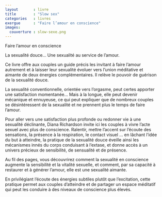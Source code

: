 ```yaml
---
layout       : livre
title        : "Slow sex"
categories   : livres
exergue      : "Faire l’amour en conscience"
images:
  couverture : slow-sexe.png
---
```


Faire l’amour en conscience

<!-- ![couverture](../../../../images-livres/slow-sexe.png) -->

La sexualité douce... Une sexualité au service de l’amour.

Ce livre offre aux couples un guide précis les invitant à faire l’amour autrement et à laisser leur sexualité évoluer vers l’union méditative et aimante de deux énergies complémentaires. Il relève le pouvoir de guérison de la sexualité douce.

La sexualité conventionnelle, orientée vers l’orgasme, peut certes apporter une satisfaction momentanée... Mais à la longue, elle peut devenir mécanique et ennuyeuse, ce qui peut expliquer que de nombreux couples se désintéressent de la sexualité et ne prennent plus le temps de faire l’amour.

Pour aller vers une satisfaction plus profonde ou redonner vie à une sexualité déclinante, Diana Richardson invite ici les couples à vivre l’acte sexuel avec plus de conscience. Ralentir, mettre l’accent sur l’écoute des sensations, la présence à la respiration, le contact visuel ... en lâchant l’idée du but à atteindre, la pratique de la sexualité douce éveille ainsi les mécanismes innés du corps conduisant à l’extase, et donne accès à un univers précieux de sensibilité, de sensualité et de présence.

Au fil des pages, vous découvrirez comment la sexualité en conscience augmente la sensibilité et la vitalité sexuelle, et comment, par sa capacité à restaurer et à générer l’amour, elle est une sexualité aimante.

En privilégiant l’écoute des énergies subtiles plutôt que l’excitation, cette pratique permet aux couples d’atteindre et de partager un espace méditatif qui peut les conduire à des niveaux de conscience plus élevés.
